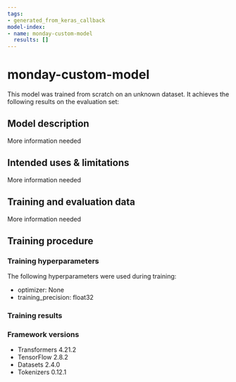 ```yaml
---
tags:
- generated_from_keras_callback
model-index:
- name: monday-custom-model
  results: []
---
```


<!-- This model card has been generated automatically according to the information Keras had access to. You should
probably proofread and complete it, then remove this comment. -->

# monday-custom-model

This model was trained from scratch on an unknown dataset.
It achieves the following results on the evaluation set:


## Model description

More information needed

## Intended uses & limitations

More information needed

## Training and evaluation data

More information needed

## Training procedure

### Training hyperparameters

The following hyperparameters were used during training:
- optimizer: None
- training_precision: float32

### Training results



### Framework versions

- Transformers 4.21.2
- TensorFlow 2.8.2
- Datasets 2.4.0
- Tokenizers 0.12.1
